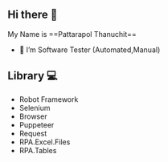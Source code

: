 ## Hi there 👋
My Name is ==Pattarapol Thanuchit==

- 🔭 I’m Software Tester (Automated,Manual)

## Library :computer:
- Robot Framework
- Selenium
- Browser
- Puppeteer
- Request
- RPA.Excel.Files
- RPA.Tables
